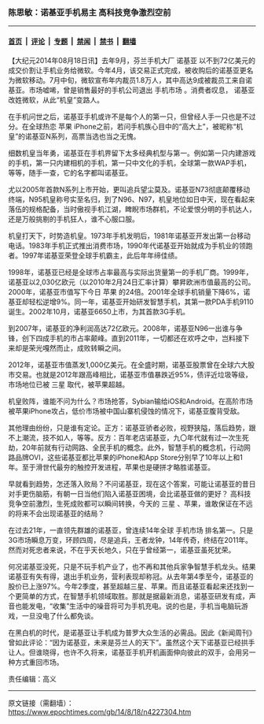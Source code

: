 ### 陈思敏：诺基亚手机易主 高科技竞争激烈空前

---

#### [首页](../../../..?n4227304) &nbsp;|&nbsp; [评论](../../../../../epoch-comment?n4227304) &nbsp;|&nbsp; [专题](../../../../../epoch-special?n4227304) &nbsp;|&nbsp; [禁闻](../../../../../epoch-news?n4227304) &nbsp;|&nbsp; [禁书](../../../../../books?n4227304) &nbsp;|&nbsp; [翻墙](https://github.com/gfw-breaker/nogfw/blob/master/README.md?n4227304)


<div class="post_content" id="artbody" itemprop="articleBody">
 <!-- article content begin -->
 <p>
  【大纪元2014年08月18日讯】去年9月，芬兰手机大厂
  <ok href="https://www.epochtimes.com/gb/tag/%E8%AF%BA%E5%9F%BA%E4%BA%9A.html">
   诺基亚
  </ok>
  以不到72亿美元的成交价割让手机业务给微软。今年4月，该交易正式完成，被收购后的诺基亚更名为微软移动。7月中旬，微软宣布年内裁员1.8万人，其中高达9成被裁员工来自诺基亚。市场嘘唏，曾是销售最好的手机公司退出
  <ok href="https://www.epochtimes.com/gb/tag/%E6%89%8B%E6%9C%BA%E5%B8%82%E5%9C%BA.html">
   手机市场
  </ok>
  。消费者叹息，
  <ok href="https://www.epochtimes.com/gb/tag/%E8%AF%BA%E5%9F%BA%E4%BA%9A.html">
   诺基亚
  </ok>
  改姓微软，从此“机皇”变路人。
 </p>
 <p>
  在手机问世之后，诺基亚手机或许不是每个人的第一只，但曾经人手一只也是不过分。在全球热恋
  <ok href="https://www.epochtimes.com/gb/tag/%E8%8B%B9%E6%9E%9C.html">
   苹果
  </ok>
  iPhone之前，若问手机族心目中的“高大上”，被昵称“机皇”的诺基亚N系列，高票当选也当之无愧。
 </p>
 <p>
  细数机皇当年勇，诺基亚在手机界留下太多经典机型与第一。例如第一只内建游戏的手机，第一只内建相机的手机，第一只中文化的手机，全球第一款WAP手机，等等，随手一查，它的名字都叫诺基亚。
 </p>
 <p>
  尤以2005年首款N系列上市开始，更叫追兵望尘莫及。诺基亚N73彻底颠覆移动终端，N95机皇称号实至名归，到了N96、N97，机皇地位如日中天，现在看起来落伍的规格配备，当时傲视手机江湖，睥睨市场群机，不论爱恨分明的手机达人，还是万般挑剔的手机狂人，谁不心服口服。
 </p>
 <p>
  机皇打天下，时势造机皇。1973年手机发明后，1981年诺基亚开发出第一台移动电话。1983年手机正式推出消费市场，1990年代诺基亚开始就成为手机业的领跑者。1997年诺基亚荣登全球手机霸主，此后年年缔佳绩。
 </p>
 <p>
  1998年，诺基亚已经是全球市占率最高与实际出货量第一的手机厂商。1999年，诺基亚以2,030亿欧元（以2010年2月24日汇率计算）攀昇欧洲市值最高的公司。2000年，诺基亚市值写下今日
  <ok href="https://www.epochtimes.com/gb/tag/%E8%8B%B9%E6%9E%9C.html">
   苹果
  </ok>
  的24倍。2001年全球手机销量下降6%，诺基亚却轻松逆增9%。同一年，诺基亚开始研发智慧手机，其第一款PDA手机9110诞生。2002年10月，诺基亚6650上市，为其首款3G手机。
 </p>
 <p>
  到2007年，诺基亚的净利润高达72亿欧元。2008年，诺基亚N96一出谁与争锋，创下四成手机的市占率颠峰。直到2011年，一切都还在欢呼之中，岂料接下来却是荣光嘎然而止，成败转瞬之间。
 </p>
 <p>
  2012年，诺基亚市值蒸发1,000亿美元。在全盛时期，诺基亚股票曾在全球六大股市交易。也就是2012年跟高峰相比，诺基亚市值暴跌近95%，债评近垃圾等级，市场地位已被
  <ok href="https://www.epochtimes.com/gb/tag/%E4%B8%89%E6%98%9F.html">
   三星
  </ok>
  取代，被苹果超越。
 </p>
 <p>
  机皇败阵，谁能不问为什么？市场抢答，Sybian输给iOS和Android。在高阶市场被苹果iPhone攻占，低价市场被中国山寨机侵蚀的情况下，诺基亚腹背受敌。
 </p>
 <p>
  其他理由纷纷，只是谁有定论。正方：诺基亚骄者必败，视野狭隘，落后趋势，跟不上潮流，技不如人，等等。反方：百年老店诺基亚，九〇年代就有过一次生死劫，20年前就有行动网路、全民手机的概念。此外，智慧手机的概念机，行动网路品牌OVI，这些诺基亚都比苹果的iPhone和App Store分别早了10年以上和1年。至于滑世代最夯的触控开发进程，苹果也是硬拼才略胜诺基亚。
 </p>
 <p>
  早就看到趋势，怎还落入败局？不问诺基亚，现在这个答案，可能让诺基亚的昔日对手更伤脑筋，有朝一日当他们陷入诺基亚困境，会比诺基亚做的更好？
  <ok href="https://www.epochtimes.com/gb/tag/%E9%AB%98%E7%A7%91%E6%8A%80.html">
   高科技
  </ok>
  竞争空前激烈，生死成败都可以瞬间转换，今天的
  <ok href="https://www.epochtimes.com/gb/tag/%E4%B8%89%E6%98%9F.html">
   三星
  </ok>
  、苹果，谁敢保证在不远的将来不会出现诺基亚的结局？
 </p>
 <p>
  在过去21年，一直领先群雄的诺基亚，曾连续14年全球
  <ok href="https://www.epochtimes.com/gb/tag/%E6%89%8B%E6%9C%BA%E5%B8%82%E5%9C%BA.html">
   手机市场
  </ok>
  排名第一。只是3G市场瞬息万变，环顾四周，尽是追兵，王者龙钟，14年传奇，终结在2011年。然而对死忠者来说，不在乎天长地久，只在乎曾经第一，诺基亚虽死犹荣。
 </p>
 <p>
  何况诺基亚没死，只是不玩手机产业了，也不再和其他兵家争智慧手机龙头。结果诺基亚有失有得，退出手机业务，营利表现却称冠。从去年第4季至今，诺基亚的股价已上涨97%。今年2季度，甚至超越三星、苹果。而且诺基亚看起来还找到一个更简单的方式，在智慧手机领域取胜。那就是据最新消息，诺基亚研发有成，声音也能发电，“收集”生活中的噪音将可为手机充电。说的也是，手机当电脑玩游戏，一旦没电了什么都免谈。
 </p>
 <p>
  在黑白机的时代，是诺基亚让手机成为普罗大众生活的必需品。因此《新闻周刊》曾如此评论：“因为诺基亚，未来是芬兰人的天下”。虽然这个天下诺基亚已经拱手让人。但谁晓得，也许不久将来，诺基亚手机开机画面伸向彼此的双手，会用另一种方式重回市场。
 </p>
 <p>
  责任编辑：高义
 </p>
 <!-- article content end -->
 <div id="below_article_ad">
 </div>
</div>


---

原文链接（需翻墙）：https://www.epochtimes.com/gb/14/8/18/n4227304.htm
